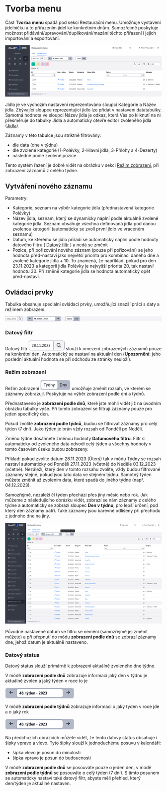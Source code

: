 # Tvorba menu

Část **Tvorba menu** spadá pod sekci Restaurační menu. Umožňuje vystavení jídelníčku a to přiřazením jídel ke konkrétním dnům. Samozřejmě poskytuje možnost přidávání/upravování/duplikování/mazání těchto přiřazení i jejich importování a exportování.

![](menu-data-table.png)

Jídlo je ve výchozím nastavení reprezentováno sloupci Kategorie a Název jídla. Zbývající sloupce reprezentující jídlo lze přidat v nastavení datatabulky. Samotná hodnota ve sloupci Název jídla je odkaz, která Vás po kliknutí na ni přesměruje do tabulky Jídla a automaticky otevře editor zvoleného jídla ([Jídla](./meals.md)).

Záznamy v této tabulce jsou striktně filtrovány:
- dle data (dne v týdnu)
- dle zvolené kategorie (1-Polévky, 2-Hlavní jídla, 3-Přílohy a 4-Dezerty)
- následně podle zvolené pozice

Tento systém řazení je dobré vidět na obrázku v sekci [Režim zobrazení](../restaurant-menu/menu.md#režim-zobrazení), při zobrazení záznamů z celého týdne.

## Vytváření nového záznamu

Parametry:
- Kategorie, seznam na výběr kategorie jídla (přednastavená kategorie Polévky)
- Název jídla, seznam, který se dynamicky naplní podle aktuálně zvolené kategorie jídla. Seznam obsahuje všechna definovaná jídla pod danou zvolenou kategorií (automaticky se zvolí první jídlo ve vráceném seznamu)
- Datum, ke kterému se jídlo přiřadí se automaticky naplní podle hodnoty datového filtru ( [Datový filtr](../restaurant-menu/menu.md#datový-filtr) ) a nedá se změnit
- Pozice, při pořizování nového záznam (pouze při pořizování) se jeho hodnota před-nastaví jako největší priorita pro kombinaci daného dne a zvolené kategorie jídla + 10. To znamená, že například. pokud pro den 23.11.2023 a kategorii jídla Polévky je nejvyšší priorita 20, tak nastaví hodnotu 30. Při změně kategorie jídla se hodnota automatický opět před-nastaví.

## Ovládací prvky

Tabulka obsahuje speciální ovládací prvky, umožňující snazší práci s daty a režimem zobrazení:

![](menu-external-filter.png)

### Datový filtr

Datový filtr ![](menu-external-filter-date.png ":no-zoom") slouží k omezení zobrazených záznamů pouze na konkrétní den. Automatický se nastaví na aktuální den (**Upozornění:** jeho poslední aktuální hodnota se při odchodu ze stránky neuloží).

### Režim zobrazení

Režim zobrazení ![](menu-external-filter-type.png ":no-zoom") umožňuje změnit rozsah, ve kterém se záznamy zobrazují. Poskytuje na výběr zobrazení podle dní a týdnů.

Přednastaveno je **zobrazení podle dnů**, které jste mohli vidět již na úvodním obrázku tabulky výše. Při tomto zobrazení se filtrují záznamy pouze pro jeden specifický den.

Pokud zvolíte **zobrazení podle týdnů**, budou se filtrovat záznamy pro celý týden (7 dní). Jako týden je brán vždy rozsah od Pondělí po Neděli.

Změnu týdne dosáhnete změnou hodnoty **Datumového filtru**. Filtr si automaticky od zvoleného data odvodí celý týden a všechny hodnoty v tomto časovém úseku budou zobrazeny.

Příklad: pokud zvolíte datum 28.11.2023 (Úterý) tak v módu Týdny se rozsah nastaví automaticky od Pondělí 27.11.2023 (včetně) do Neděle 03.12.2023 (včetně). Nezáleží, který den v tomto rozsahu zvolíte, vždy budou filtrované záznamy stejné, pokud jsou tato data ve stejném týdnu. Samotný týden můžete změnit až zvolením data, které spadá do jiného týdne (např. 04.12.2023).

Samozřejmě, nezáleží čí týden přechází přes jiný měsíc nebo rok. Jak můžeme z následujícího obrázku vidět, zobrazí se nám záznamy z celého týdne a automaticky se zobrazí sloupec **Den v týdnu**, pro lepší určení, pod který den záznamy patří. Také záznamy jsou barevné odlišeny při přechodu z jednoho dne na jiný.

![](menu-data-table-weeks.png)

Původně nastavené datum ve filtru se nemění (samozřejmě jej změnit můžete) a při přepnutí do módu **zobrazení podle dnů** se zobrazí záznamy dne, jehož datum je aktuálně nastaveno.

### Datový status

Datový status slouží primárně k zobrazení aktuálně zvoleného dne týdne.

V módě **zobrazení podle dnů** zobrazuje informaci jaký den v týdnu je aktuálně zvolen a jaký týden v roce to je

![](menu-external-filter-status-a.png)

V módě **zobrazení podle týdnů** zobrazuje informaci o jaký týden v roce jde a o jaký rok

![](menu-external-filter-status-b.png)

Na předchozích obrázcích můžete vidět, že tento datový status obsahuje i šipky vpravo a vlevo. Tyto šipky slouží k jednoduchému posuvu v kalendáři:
- šipka vlevo je posun do minulosti
- šipka vpravo je posun do budoucnosti

V módě **zobrazení podle dnů** se posouváte pouze o jeden den, v módě **zobrazení podle týdnů** se posouváte o celý týden (7 dní). S tímto posunem se automaticky nastaví také datový filtr, abyste měli přehled, který den/týden je aktuálně nastaven.

